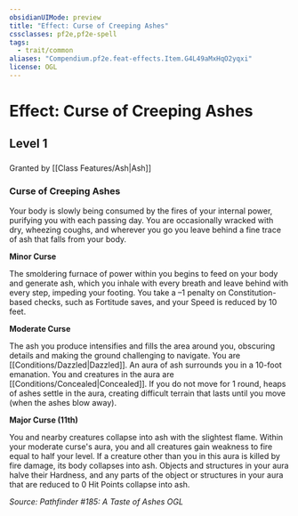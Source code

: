 ```yaml
---
obsidianUIMode: preview
title: "Effect: Curse of Creeping Ashes"
cssclasses: pf2e,pf2e-spell
tags:
  - trait/common
aliases: "Compendium.pf2e.feat-effects.Item.G4L49aMxHqO2yqxi"
license: OGL
---
```

# Effect: Curse of Creeping Ashes
## Level 1
### 






Granted by [[Class Features/Ash|Ash]]

### Curse of Creeping Ashes

Your body is slowly being consumed by the fires of your internal power, purifying you with each passing day. You are occasionally wracked with dry, wheezing coughs, and wherever you go you leave behind a fine trace of ash that falls from your body.

**Minor Curse**

The smoldering furnace of power within you begins to feed on your body and generate ash, which you inhale with every breath and leave behind with every step, impeding your footing. You take a –1 penalty on Constitution-based checks, such as Fortitude saves, and your Speed is reduced by 10 feet.

**Moderate Curse**

The ash you produce intensifies and fills the area around you, obscuring details and making the ground challenging to navigate. You are [[Conditions/Dazzled|Dazzled]]. An aura of ash surrounds you in a 10-foot emanation. You and creatures in the aura are [[Conditions/Concealed|Concealed]]. If you do not move for 1 round, heaps of ashes settle in the aura, creating difficult terrain that lasts until you move (when the ashes blow away).

**Major Curse (11th)**

You and nearby creatures collapse into ash with the slightest flame. Within your moderate curse's aura, you and all creatures gain weakness to fire equal to half your level. If a creature other than you in this aura is killed by fire damage, its body collapses into ash. Objects and structures in your aura halve their Hardness, and any parts of the object or structures in your aura that are reduced to 0 Hit Points collapse into ash.

*Source: Pathfinder #185: A Taste of Ashes*
*OGL*